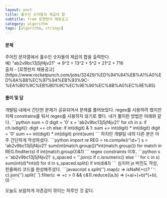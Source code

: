 ```yaml
---
layout: post
title: 홀수인 숫자들의 제곱의 합
subtitle: from 로켓펀치 채용공고
category: algorithm
tags: [algorithm, strings]
---
```

<h4>문제</h4>
주어진 문자열에서 홀수인 숫자들의 제곱의 합을 출력한다.<br/>
예) "ab2v9bc13j5jf4jv21" -> 9^2 + 13^2 + 5^2 + 21^2 = 716
<br/>출처 - [로켓펀치 채용공고](https://www.rocketpunch.com/jobs/32429/%ED%94%84%EB%A1%A0%ED%8A%B8%EC%97%94%EB%93%9C-%EA%B0%9C%EB%B0%9C%EC%9E%90%EC%8B%A0%EC%9E%85)

<h4>풀이 및 답</h4>
개발팀 내에서 간단한 문제가 공유되어서 문제를 풀어보았다. regex를 사용하려 했지만 자체 constrains를 둬서 regex를 사용하지 않기로 했다.
 내가 풀이한 방법은 아래와 같다.
```python
sum = 0
digit = '0'
s = 'ab2v9bc13j5jf4jv21'
for ch in s:
    if ch.isdigit():
        digit += ch
    else:
        if int(digit) & 1:
            sum += int(digit) * int(digit)
        digit = '0'
sum += int(digit) * int(digit)
print(sum)
```
하지만 개발팀 내의 다른 분은 아주 간단하게 작성하셨다.
```python
import re
REG = re.compile(r'\d+')
s = 'ab2v9bc13j5jf4jv21'
sum(int(match.group())*int(match.group()) for match in REG.finditer(s) if int(match.group())&1)
```
regex constraints 이후,
```python
s = 'ab2v9bc13j5jf4jv21'
s_spaced = ''.join(c if c.isnumeric() else ' ' for c in s)
sum(int(d)*int(d) for d in s_spaced.split() if int(d)&1)
```
심지어 js 버전도 작성, 한줄짜리 코드를 완성해주셨다.
```javascript
 s.split('').map(c => isNaN(+c)? ' ': c).join('').split(' ').filter(c => +c > 0 && c&1).reduce((a,b) => (+a)+(+b)*(+b), 0)
```

오늘도 보람차게 자존감이 깎이는 하루인 것 같다.